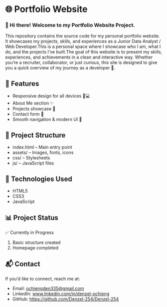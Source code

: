 # 🌐 Portfolio Website
### 👋 Hi there! Welcome to my Portfolio Website Project.

This repository contains the source code for my personal portfolio website. It showcases my projects, skills, and experiences as a  Junior Data Analyst / Web Developer.This is a personal space where I showcase who I am, what I do, and the projects I’ve built.The goal of this website is to present my skills, experiences, and achievements in a clean and interactive way.
Whether you’re a recruiter, collaborator, or just curious, this site is designed to give you a quick overview of my journey as a developer 🚀.

## 🚀 Features

* Responsive design for all devices 📱💻
* About Me section ✨
* Projects showcase 💼
* Contact form 📩
* Smooth navigation & modern UI 🎨

## 📂 Project Structure

* index.html – Main entry point
* assets/ – Images, fonts, icons
* css/ – Stylesheets
* js/ – JavaScript files

## 🔧 Technologies Used

* HTML5
* CSS3
* JavaScript

## 📊 Project Status

✅ Currently in Progress

1. Basic structure created
1. Homepage completed

 ## 📬 Contact

 If you’d like to connect, reach me at:

* Email: ochiengden335@gmail.com
* LinkedIn: www.linkedin.com/in/denzel-ochieng
* GitHub: https://github.com/Denzel-254/Denzel-254
